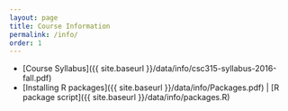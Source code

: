 ```yaml
---
layout: page
title: Course Information 
permalink: /info/
order: 1
---
```


* [Course Syllabus]({{ site.baseurl }}/data/info/csc315-syllabus-2016-fall.pdf)
* [Installing R packages]({{ site.baseurl }}/data/info/Packages.pdf) | 
[R package script]({{ site.baseurl }}/data/info/packages.R)
